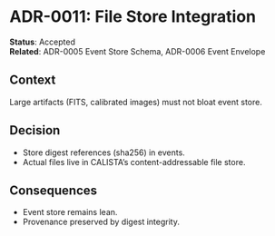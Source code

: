 # ADR-0011: File Store Integration

**Status**: Accepted <br>
**Related**: ADR-0005 Event Store Schema, ADR-0006 Event Envelope

## Context

Large artifacts (FITS, calibrated images) must not bloat event store.

## Decision

- Store digest references (sha256) in events.
- Actual files live in CALISTA’s content-addressable file store.

## Consequences

- Event store remains lean.
- Provenance preserved by digest integrity.
